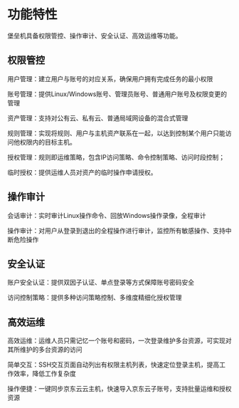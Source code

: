# 功能特性
堡垒机具备权限管控、操作审计、安全认证、高效运维等功能。

## 权限管控
用户管理：建立用户与账号的对应关系，确保用户拥有完成任务的最小权限

账号管理：提供Linux/Windows账号、管理员账号、普通用户账号及权限变更的管理

资产管理：支持对公有云、私有云、普通局域网设备的混合式管理

规则管理：实现将规则、用户与主机资产联系在一起，以达到控制某个用户只能访问他权限内的目标主机。

授权管理：规则即运维策略，包含IP访问策略、命令控制策略、访问时段控制；

临时授权：提供运维人员对资产的临时操作申请授权。


## 操作审计
会话审计：实时审计Linux操作命令、回放Windows操作录像，全程审计

操作审计：对用户从登录到退出的全程操作进行审计，监控所有敏感操作、支持中断危险操作

## 安全认证

账户安全认证：提供双因子认证、单点登录等方式保障账号密码安全

访问控制策略：提供多种访问策略控制、多维度精细化授权管理

## 高效运维

高效运维：运维人员只需记忆一个账号和密码，一次登录维护多台资源，可实现对其所维护的多台资源的访问

简单交互：SSH交互页面自动列出有权限主机列表，快速定位登录主机，提高工作效率，降低工作复杂度

操作便捷：一键同步京东云云主机，快速导入京东云子账号，支持批量运维和授权资源

